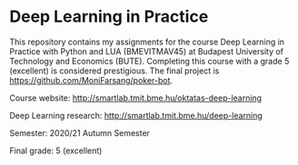 # Deep Learning in Practice
This repository contains my assignments for the course Deep Learning in Practice with Python and LUA (BMEVITMAV45) at Budapest University of Technology and Economics (BUTE).
Completing this course with a grade 5 (excellent) is considered prestigious. The final project is https://github.com/MoniFarsang/poker-bot. 

Course website: http://smartlab.tmit.bme.hu/oktatas-deep-learning

Deep Learning research: http://smartlab.tmit.bme.hu/deep-learning

Semester: 2020/21 Autumn Semester

Final grade: 5 (excellent)

